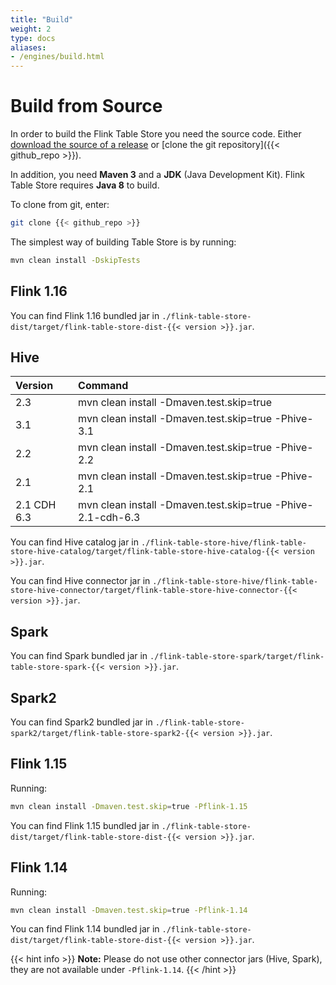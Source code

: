 ```yaml
---
title: "Build"
weight: 2
type: docs
aliases:
- /engines/build.html
---
```

<!--
Licensed to the Apache Software Foundation (ASF) under one
or more contributor license agreements.  See the NOTICE file
distributed with this work for additional information
regarding copyright ownership.  The ASF licenses this file
to you under the Apache License, Version 2.0 (the
"License"); you may not use this file except in compliance
with the License.  You may obtain a copy of the License at

  http://www.apache.org/licenses/LICENSE-2.0

Unless required by applicable law or agreed to in writing,
software distributed under the License is distributed on an
"AS IS" BASIS, WITHOUT WARRANTIES OR CONDITIONS OF ANY
KIND, either express or implied.  See the License for the
specific language governing permissions and limitations
under the License.
-->

# Build from Source

In order to build the Flink Table Store you need the source code. Either [download the source of a release](https://flink.apache.org/downloads.html) or [clone the git repository]({{< github_repo >}}).

In addition, you need **Maven 3** and a **JDK** (Java Development Kit). Flink Table Store requires **Java 8** to build.

To clone from git, enter:

```bash
git clone {{< github_repo >}}
```

The simplest way of building Table Store is by running:

```bash
mvn clean install -DskipTests
```

## Flink 1.16

You can find Flink 1.16 bundled jar in `./flink-table-store-dist/target/flink-table-store-dist-{{< version >}}.jar`.

## Hive

| Version      | Command                                                         |
|:-------------|:----------------------------------------------------------------|
| 2.3          | mvn clean install -Dmaven.test.skip=true                        |
| 3.1          | mvn clean install -Dmaven.test.skip=true -Phive-3.1             |
| 2.2          | mvn clean install -Dmaven.test.skip=true -Phive-2.2             |
| 2.1          | mvn clean install -Dmaven.test.skip=true -Phive-2.1             |
| 2.1 CDH 6.3  | mvn clean install -Dmaven.test.skip=true -Phive-2.1-cdh-6.3     |

You can find Hive catalog jar in `./flink-table-store-hive/flink-table-store-hive-catalog/target/flink-table-store-hive-catalog-{{< version >}}.jar`. 

You can find Hive connector jar in `./flink-table-store-hive/flink-table-store-hive-connector/target/flink-table-store-hive-connector-{{< version >}}.jar`.

## Spark

You can find Spark bundled jar in `./flink-table-store-spark/target/flink-table-store-spark-{{< version >}}.jar`.

## Spark2

You can find Spark2 bundled jar in `./flink-table-store-spark2/target/flink-table-store-spark2-{{< version >}}.jar`.

## Flink 1.15

Running:

```bash
mvn clean install -Dmaven.test.skip=true -Pflink-1.15
```

You can find Flink 1.15 bundled jar in `./flink-table-store-dist/target/flink-table-store-dist-{{< version >}}.jar`.

## Flink 1.14

Running:

```bash
mvn clean install -Dmaven.test.skip=true -Pflink-1.14
```

You can find Flink 1.14 bundled jar in `./flink-table-store-dist/target/flink-table-store-dist-{{< version >}}.jar`.

{{< hint info >}}
__Note:__ Please do not use other connector jars (Hive, Spark), they are not available under `-Pflink-1.14`.
  {{< /hint >}}
